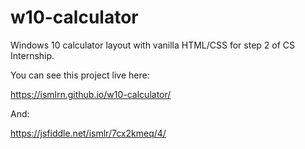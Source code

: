 # w10-calculator
Windows 10 calculator layout with vanilla HTML/CSS for step 2 of CS Internship.

You can see this project live here:

https://ismlrn.github.io/w10-calculator/

And:

https://jsfiddle.net/ismlr/7cx2kmeq/4/